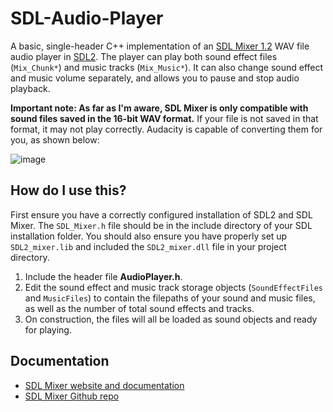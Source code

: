 # SDL-Audio-Player
A basic, single-header C++ implementation of an [SDL Mixer 1.2](https://www.libsdl.org/projects/mixer) WAV file audio player in [SDL2](https://www.libsdl.org/). The player can play both sound effect files (`Mix_Chunk*`) and music tracks (`Mix_Music*`). It can also change sound effect and music volume separately, and allows you to pause and stop audio playback.

**Important note: As far as I'm aware, SDL Mixer is only compatible with sound files saved in the 16-bit WAV format.** If your file is not saved in that format, it may not play correctly. Audacity is capable of converting them for you, as shown below:

![image](https://user-images.githubusercontent.com/114186552/192853703-41b48905-053b-4c49-aa12-80797d8606f8.png)

## How do I use this?
First ensure you have a correctly configured installation of SDL2 and SDL Mixer. The `SDL_Mixer.h` file should be in the include directory of your SDL installation folder. You should also ensure you have properly set up `SDL2_mixer.lib` and included the `SDL2_mixer.dll` file in your project directory.
1. Include the header file **AudioPlayer.h**.
2. Edit the sound effect and music track storage objects (`SoundEffectFiles` and `MusicFiles`) to contain the filepaths of your sound and music files, as well as the number of total sound effects and tracks.
3. On construction, the files will all be loaded as sound objects and ready for playing.

## Documentation
- [SDL Mixer website and documentation](https://www.libsdl.org/projects/mixer)
- [SDL Mixer Github repo](https://github.com/libsdl-org/SDL_mixer)
